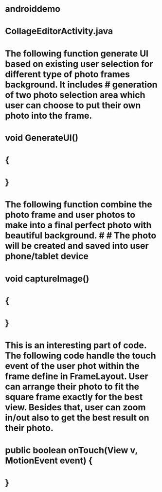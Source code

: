 # androiddemo

# CollageEditorActivity.java
# The following function generate UI based on existing user selection for different type of photo frames background. It includes # generation of two photo selection area which user can choose to put their own photo into the frame.
# void GenerateUI()
# {
#
# }

# The following function combine the photo frame and user photos to make into a final perfect photo with beautiful background. # # The photo will be created and saved into user phone/tablet device
# void captureImage()
# {
#
# }

# This is an interesting part of code. The following code handle the touch event of the user phot within the frame define in FrameLayout. User can arrange their photo to fit the square frame exactly for the best view. Besides that, user can zoom in/out also to get the best result on their photo.
# public boolean onTouch(View v, MotionEvent event) {
# }

